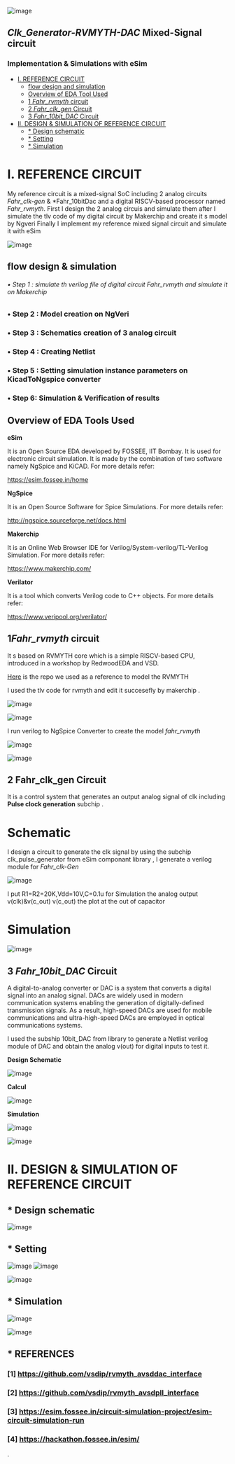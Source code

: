 ![image](https://user-images.githubusercontent.com/100168693/157722908-a0722faa-4032-47a1-8d84-e34b34d14fb3.jpg)
 
 ## *Clk_Generator-RVMYTH-DAC* Mixed-Signal circuit 
  ###     Implementation & Simulations with eSim



- [I.    REFERENCE CIRCUIT](#i----reference-circuit)
  * [flow design and simulation](#flow-design-and-simulation)
  * [Overview of EDA Tool Used](#overview-of-eda-tool-used)
  * [1 *Fahr_rvmyth* circuit](#1--fahr-rvmyth--circuit)
  * [2 *Fahr_clk_gen* Circuit](#2--fahr-clk-gen--circuit)
  * [3 *Fahr_10bit_DAC* Circuit](#3--fahr-10bit-dac--circuit)
- [II.   DESIGN & SIMULATION OF REFERENCE CIRCUIT](#ii---design---simulation-of-reference-circuit)
  * [* Design schematic](#--design-schematic)
  * [* Setting](#--setting)
  * [* Simulation](#--simulation)
  




# I.	REFERENCE CIRCUIT
 My reference circuit is a mixed-signal SoC including 2 analog circuits *Fahr_clk-gen* & *Fahr_10bitDac and a digital RISCV-based processor named *Fahr_rvmyth*.
First I  design the 2 analog  circuis and simulate them after I simulate the tlv code of my digital circuit  by Makerchip and create  it s model by Ngveri  Finally I implement my reference mixed signal circuit and simulate it with eSim


![image](https://user-images.githubusercontent.com/100168693/157901148-fd9aa3e2-e069-47a7-b5e4-b82d463aca70.png)





##    flow design & simulation 


######  •	Step 1 : 		simulate th verilog file of digital circuit *Fahr_rvmyth* and simulate it  on Makerchip

### •	Step 2 : 		Model creation on NgVeri

### •	Step 3 :		Schematics creation of  3 analog circuit 

### •	Step 4 :		Creating Netlist

### •	Step 5 :		Setting simulation instance parameters on KicadToNgspice converter

### •	Step 6: 		Simulation & Verification of results


##    Overview of  EDA Tools Used 



**eSim**

It is an Open Source EDA developed by FOSSEE, IIT Bombay. It is used for electronic circuit simulation. It is made by the combination of two software namely NgSpice and KiCAD. For more details refer:

https://esim.fossee.in/home

**NgSpice**

It is an Open Source Software for Spice Simulations. For more details refer:

http://ngspice.sourceforge.net/docs.html

**Makerchip**

It is an Online Web Browser IDE for Verilog/System-verilog/TL-Verilog Simulation. For more details refer:

https://www.makerchip.com/

**Verilator**

It is a tool which converts Verilog code to C++ objects. For more details refer:

https://www.veripool.org/verilator/


## 1*Fahr_rvmyth* circuit

It s based on RVMYTH core which  is a simple RISCV-based CPU, introduced in a workshop by RedwoodEDA and VSD. 

 [Here](https://github.com/shivanishah269/risc-v-core) is the repo we used as a reference to model the RVMYTH
 
I used the tlv code for rvmyth and edit it succesefly by makerchip .

 ![image](https://user-images.githubusercontent.com/100168693/157900373-dd35ae10-8f35-41dc-bfdb-145b208b4898.png)
 
 
![image](https://user-images.githubusercontent.com/100168693/157900550-52bc2dbd-b161-4450-9dc4-6aa925fce4f0.png)

I run verilog to NgSpice Converter to create the model *fahr_rvmyth*

![image](https://user-images.githubusercontent.com/100168693/157900753-eea82b7f-79be-4dc3-8b72-a3f3cd298695.png)


![image](https://user-images.githubusercontent.com/100168693/157900847-2bcab26d-ba6c-431d-ad20-172cf1b7d94b.png)



## 2  **Fahr_clk_gen** Circuit  
  It is a control system that generates an output analog signal of clk  including **Pulse clock generation** subchip .
 
 # Schematic
  I design a circuit to generate the clk signal by using the subchip clk_pulse_generator from eSim componant library , I generate a verilog module for *Fahr_clk-Gen* 
  
 ![image](https://user-images.githubusercontent.com/100168693/157898740-2dd2f6f8-53d1-4550-9041-563e5e67019e.png)

  I put  R1=R2=20K,Vdd=10V,C=0.1u for Simulation the analog output  v(clk)&v(c_out) 
  v(c_out) the plot at the out of capacitor 
 
 # Simulation
  ![image](https://user-images.githubusercontent.com/100168693/157899692-51925e6d-af4f-4199-9035-f2db586ef0f3.png)
 



## 3 *Fahr_10bit_DAC* Circuit 
A digital-to-analog converter or DAC is a system that converts a digital signal into an analog signal. DACs are widely used in modern communication systems enabling the generation of digitally-defined transmission signals. As a result, high-speed DACs are used for mobile communications and ultra-high-speed DACs are employed in optical communications systems.

 I used the subship 10bit_DAC from library to generate a Netlist verilog module of  DAC and obtain the analog v(out) for digital inputs to test it.       

  **Design Schematic**

![image](https://user-images.githubusercontent.com/100168693/157731765-49ef2d84-3418-46ea-8ee0-9b800872bf87.png)

  **Calcul**

![image](https://user-images.githubusercontent.com/100168693/157731702-384e53de-f0ea-4bb4-8616-d61b5cb57a00.png)

  **Simulation**

![image](https://user-images.githubusercontent.com/100168693/157731832-b21646a2-859c-4129-bd4e-13ffef67aa68.png)


![image](https://user-images.githubusercontent.com/100168693/157731890-18928713-1228-4a91-b1a9-cfd5ddbdab85.png)


# II.	DESIGN & SIMULATION OF REFERENCE CIRCUIT 
## * Design schematic

![image](https://user-images.githubusercontent.com/100168693/157731960-4ede5876-4a72-4328-b65e-f8d548c8bae3.png)



## * Setting 
![image](https://user-images.githubusercontent.com/100168693/157732052-8f694cea-5430-4a52-a313-c4db04f7dc39.png)
![image](https://user-images.githubusercontent.com/100168693/157732080-c145a2da-6337-4009-a76a-9ffba3919b22.png)

![image](https://user-images.githubusercontent.com/100168693/157732108-e50d27c1-ebce-428f-8df7-db77aea2a817.png)

## * Simulation 

![image](https://user-images.githubusercontent.com/100168693/157732230-11e934d2-abe2-4d68-b15a-822943b76431.png)


![image](https://user-images.githubusercontent.com/100168693/157732186-dc5a6023-fa7a-44d0-9df3-8d18f5f1753f.png)




## * REFERENCES
### [1]	https://github.com/vsdip/rvmyth_avsddac_interface
### [2]	https://github.com/vsdip/rvmyth_avsdpll_interface
### [3]	https://esim.fossee.in/circuit-simulation-project/esim-circuit-simulation-run
### [4]	https://hackathon.fossee.in/esim/ 








.

 




